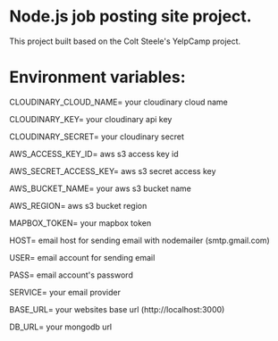 # Node.js job posting site project.
This project built based on the Colt Steele's YelpCamp project.

# Environment variables:
CLOUDINARY_CLOUD_NAME= your cloudinary cloud name

CLOUDINARY_KEY= your cloudinary api key

CLOUDINARY_SECRET= your cloudinary secret

AWS_ACCESS_KEY_ID= aws s3 access key id

AWS_SECRET_ACCESS_KEY= aws s3 secret access key

AWS_BUCKET_NAME= your aws s3 bucket name

AWS_REGION= aws s3 bucket region

MAPBOX_TOKEN= your mapbox token

HOST= email host for sending email with nodemailer (smtp.gmail.com)

USER= email account for sending email

PASS= email account's password

SERVICE= your email provider

BASE_URL= your websites base url (http://localhost:3000)

DB_URL= your mongodb url
